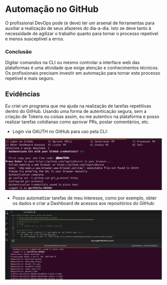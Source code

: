 # Automação no GitHub

O profissional DevOps pode (e deve) ter um arsenal de ferramentas para auxiliar a realização de seus afazeres do
dia-a-dia. Isto se deve tanto à necessidade de agilizar o trabalho quanto para tornar o processo repetível e menos
susceptível a erros.

### Conclusão

Digitar comandos na CLI ou mesmo controlar a interface web das plataformas é uma atividade que exige atenção e
conhecimentos técnicos. Os profissionais precisam investir em automação para tornar este processo repetível e mais
seguro.

## Evidências

Eu criei um programa que me ajuda na realização de tarefas repetitivas dentro do GitHub. Usando uma forma de
autenticação segura, sem a criação de Tokens ou coisas assim, eu me autentico na plataforma e posso realizar tarefas
cotidianas como aprovar PRs, postar comentários, etc.

- Login via OAUTH no GitHub para uso pela CLI:

![Principal](images/CLI.png)

- Posso automatizar tarefas de meu interesse, como por exemplo, obter os dados e criar a Dashboard de acessos aos
  repositórios do GitHub:

![Dashboard](images/Acessos.png)
